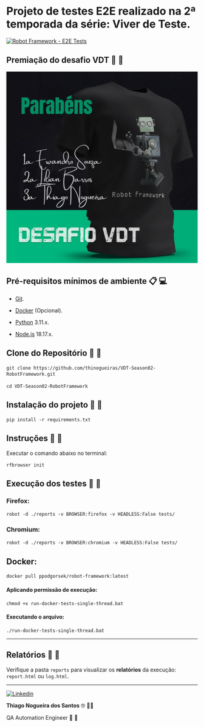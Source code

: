 # Projeto de testes E2E realizado na 2ª temporada da série: Viver de Teste.

[![Robot Framework - E2E Tests](https://github.com/thinogueiras/VDT-Season02-RobotFramework/actions/workflows/continuous-testing.yml/badge.svg)](https://github.com/thinogueiras/VDT-Season02-RobotFramework/actions/workflows/continuous-testing.yml)

## Premiação do desafio VDT 🏅 🏅

![Alt text](images/winners.jpeg)


## Pré-requisitos mínimos de ambiente 📋 💻

* [Git](https://git-scm.com/).

* [Docker](https://www.docker.com/products/docker-desktop/) (Opcional).

* [Python](https://www.python.org/downloads/) 3.11.x.

* [Node.js](https://nodejs.org/en) 18.17.x.


## Clone do Repositório 🔧 🔧

```
git clone https://github.com/thinogueiras/VDT-Season02-RobotFramework.git

cd VDT-Season02-RobotFramework
```

## Instalação do projeto 🚀 🚀

```
pip install -r requirements.txt
```

## Instruções 📢 📢

Executar o comando abaixo no terminal:

```
rfbrowser init
```

## Execução dos testes 🤖 🤖

### Firefox:

```
robot -d ./reports -v BROWSER:firefox -v HEADLESS:False tests/
```

### Chromium:

```
robot -d ./reports -v BROWSER:chromium -v HEADLESS:False tests/
```

## Docker:

```
docker pull ppodgorsek/robot-framework:latest
```

#### Aplicando permissão de execução:
```
chmod +x run-docker-tests-single-thread.bat
```

#### Executando o arquivo:
```
./run-docker-tests-single-thread.bat
```

---

## Relatórios 📝 📄

Verifique a pasta `reports` para visualizar os <b>relatórios</b> da execução: `report.html` ou `log.html`.

---

<a href="https://www.linkedin.com/in/thinogueiras"><img alt="Linkedin" src="https://img.shields.io/badge/-LinkedIn-blue?style=for-the-badge&logo=Linkedin&logoColor=white"></a>

<strong>Thiago Nogueira dos Santos</strong> 🤓 ✌🏻

QA Automation Engineer 🔎 🐞
